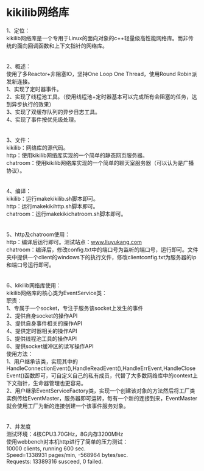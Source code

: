 # kikilib网络库
1、定位：<br>
	kikilib网络库是一个专用于Linux的面向对象的c++轻量级高性能网络库。而非传统的面向回调函数和上下文指针的网络库。<br>
<br>
<br>
2、概述：<br>
	使用了多Reactor+非阻塞IO，坚持One Loop One Thread，使用Round Robin派发新连接。<br>
	1、实现了定时器事件。<br>
	2、实现了线程池工具。（使用线程池+定时器基本可以完成所有会阻塞的任务，达到异步执行的效果）<br>
	3、实现了双缓存队列的异步日志工具。<br>
	4、实现了事件按优先级处理。<br>
<br>
<br>
3、文件：<br>
	kikilib：网络库的源代码。<br>
	http：使用kikilib网络库实现的一个简单的静态网页服务器。<br>
	chatroom：使用kikilib网络库实现的一个简单的聊天室服务器（可以认为是广播协议）。<br>
<br>
<br>
4、编译：<br>
	kikilib：运行makekikilib.sh脚本即可。<br>
	http：运行makekikihttp.sh脚本即可。<br>
	chatroom：运行makekikichatroom.sh脚本即可。<br>
<br>
<br>
5、http及chatroom使用：<br>
	http：编译后运行即可。测试站点：www.liuyukang.com<br>
	chatroom：编译后，修改config.txt中的端口号为监听的端口号，运行即可。文件夹中提供一个client的windows下的执行文件，修改clientconfig.txt为服务器的ip和端口号运行即可。<br>
<br>
<br>
6、kikilib网络库使用：<br>
	kikilib网络库的核心类为EventService类：<br>
	职责：<br>
	1、专属于一个socket，专注于服务该socket上发生的事件<br>
	2、提供自身socket的操作API<br>
	3、提供自身事件相关的操作API<br>
	4、提供定时器相关的操作API<br>
	5、提供线程池工具的操作API<br>
	6、提供socket缓冲区的读写操作API<br>
	使用方法：<br>
	1、用户继承该类，实现其中的HandleConnectionEvent(),HandleReadEvent(),HandleErrEvent,HandleCloseEvent()函数即可，可自定义自己的私有成员，代替了大多数网络库中的context上下文指针，生命器管理也更容易。<br>
	2、用户继承EventServiceFactory类，实现一个创建该对象的方法然后将工厂类实例传给EventMaster，服务器即可运转，每有一个新的连接到来，EventMaster就会使用工厂为新的连接创建一个该事件服务对象。<br>
<br>
<br>
7、并发度<br>
	测试环境：4核CPU3.70GHz，8G内存3200MHz<br>
	使用webbench对本机http进行了简单的压力测试：<br>
	10000 clients, running 600 sec.<br>
	Speed=1338931 pages/min, -568964 bytes/sec.<br>
	Requests: 13389316 susceed, 0 failed.<br>

